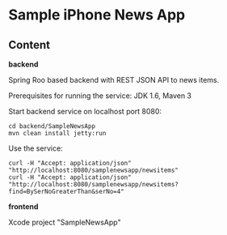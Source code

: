
Sample iPhone News App
======================

Content
-------

**backend**

Spring Roo based backend with REST JSON API to news items.

Prerequisites for running the service: JDK 1.6, Maven 3

Start backend service on localhost port 8080:

    cd backend/SampleNewsApp
    mvn clean install jetty:run

Use the service:

    curl -H "Accept: application/json" "http://localhost:8080/samplenewsapp/newsitems"
    curl -H "Accept: application/json" "http://localhost:8080/samplenewsapp/newsitems?find=BySerNoGreaterThan&serNo=4"
    
**frontend**

Xcode project "SampleNewsApp"
